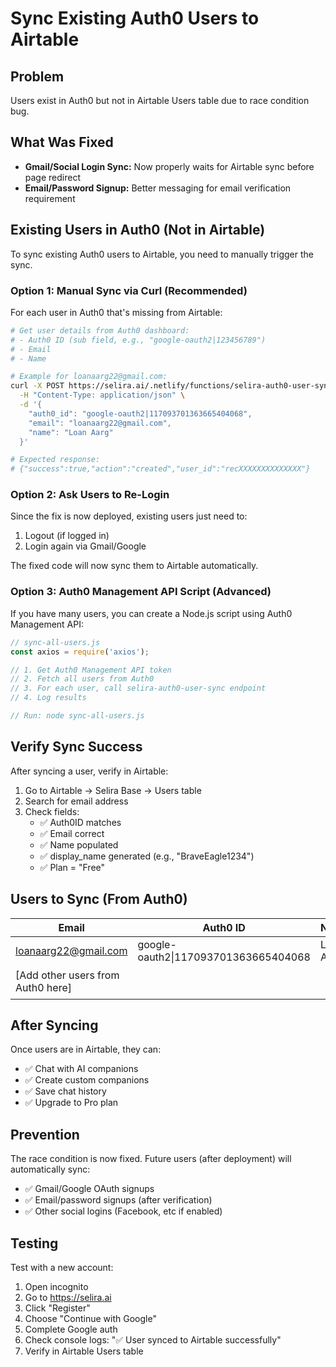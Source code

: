 # Sync Existing Auth0 Users to Airtable

## Problem
Users exist in Auth0 but not in Airtable Users table due to race condition bug.

## What Was Fixed
- **Gmail/Social Login Sync:** Now properly waits for Airtable sync before page redirect
- **Email/Password Signup:** Better messaging for email verification requirement

## Existing Users in Auth0 (Not in Airtable)

To sync existing Auth0 users to Airtable, you need to manually trigger the sync.

### Option 1: Manual Sync via Curl (Recommended)

For each user in Auth0 that's missing from Airtable:

```bash
# Get user details from Auth0 dashboard:
# - Auth0 ID (sub field, e.g., "google-oauth2|123456789")
# - Email
# - Name

# Example for loanaarg22@gmail.com:
curl -X POST https://selira.ai/.netlify/functions/selira-auth0-user-sync \
  -H "Content-Type: application/json" \
  -d '{
    "auth0_id": "google-oauth2|117093701363665404068",
    "email": "loanaarg22@gmail.com",
    "name": "Loan Aarg"
  }'

# Expected response:
# {"success":true,"action":"created","user_id":"recXXXXXXXXXXXXXX"}
```

### Option 2: Ask Users to Re-Login

Since the fix is now deployed, existing users just need to:
1. Logout (if logged in)
2. Login again via Gmail/Google

The fixed code will now sync them to Airtable automatically.

### Option 3: Auth0 Management API Script (Advanced)

If you have many users, you can create a Node.js script using Auth0 Management API:

```javascript
// sync-all-users.js
const axios = require('axios');

// 1. Get Auth0 Management API token
// 2. Fetch all users from Auth0
// 3. For each user, call selira-auth0-user-sync endpoint
// 4. Log results

// Run: node sync-all-users.js
```

## Verify Sync Success

After syncing a user, verify in Airtable:

1. Go to Airtable → Selira Base → Users table
2. Search for email address
3. Check fields:
   - ✅ Auth0ID matches
   - ✅ Email correct
   - ✅ Name populated
   - ✅ display_name generated (e.g., "BraveEagle1234")
   - ✅ Plan = "Free"

## Users to Sync (From Auth0)

| Email | Auth0 ID | Name | Status |
|-------|----------|------|--------|
| loanaarg22@gmail.com | google-oauth2\|117093701363665404068 | Loan Aarg | ✅ SYNCED |
| [Add other users from Auth0 here] | | | ⏳ Pending |

## After Syncing

Once users are in Airtable, they can:
- ✅ Chat with AI companions
- ✅ Create custom companions
- ✅ Save chat history
- ✅ Upgrade to Pro plan

## Prevention

The race condition is now fixed. Future users (after deployment) will automatically sync:
- ✅ Gmail/Google OAuth signups
- ✅ Email/password signups (after verification)
- ✅ Other social logins (Facebook, etc if enabled)

## Testing

Test with a new account:
1. Open incognito
2. Go to https://selira.ai
3. Click "Register"
4. Choose "Continue with Google"
5. Complete Google auth
6. Check console logs: "✅ User synced to Airtable successfully"
7. Verify in Airtable Users table
